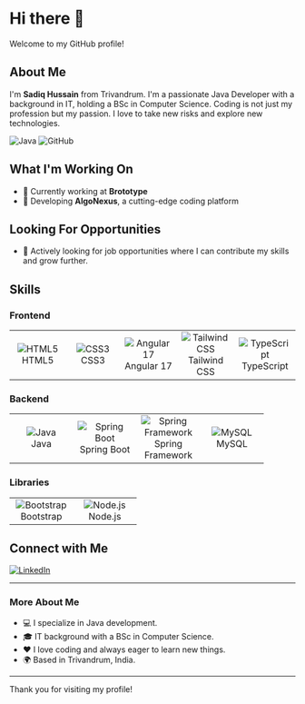 # Hi there 👋

Welcome to my GitHub profile!

## About Me

I'm **Sadiq Hussain** from Trivandrum. I'm a passionate Java Developer with a background in IT, holding a BSc in Computer Science. Coding is not just my profession but my passion. I love to take new risks and explore new technologies.

![Java](https://img.shields.io/badge/Java-ED8B00?style=for-the-badge&logo=java&logoColor=white)
![GitHub](https://img.shields.io/badge/GitHub-100000?style=for-the-badge&logo=github&logoColor=white)

## What I'm Working On

- 🔭 Currently working at **Brototype**
- 🌱 Developing **AlgoNexus**, a cutting-edge coding platform

## Looking For Opportunities

- 🤔 Actively looking for job opportunities where I can contribute my skills and grow further.

## Skills

### Frontend
<table>
  <tr>
    <td align="center" width="96">
      <img src="https://img.shields.io/badge/HTML5-E34F26?style=for-the-badge&logo=html5&logoColor=white" alt="HTML5" />
      <br>HTML5
    </td>
    <td align="center" width="96">
      <img src="https://img.shields.io/badge/CSS3-1572B6?style=for-the-badge&logo=css3&logoColor=white" alt="CSS3" />
      <br>CSS3
    </td>
    <td align="center" width="96">
      <img src="https://img.shields.io/badge/Angular-17-DD0031?style=for-the-badge&logo=angular&logoColor=white" alt="Angular 17" />
      <br>Angular 17
    </td>
    <td align="center" width="96">
      <img src="https://img.shields.io/badge/Tailwind_CSS-38B2AC?style=for-the-badge&logo=tailwind-css&logoColor=white" alt="Tailwind CSS" />
      <br>Tailwind CSS
    </td>
    <td align="center" width="96">
      <img src="https://img.shields.io/badge/TypeScript-007ACC?style=for-the-badge&logo=typescript&logoColor=white" alt="TypeScript" />
      <br>TypeScript
    </td>
  </tr>
</table>

### Backend
<table>
  <tr>
    <td align="center" width="96">
      <img src="https://img.shields.io/badge/Java-ED8B00?style=for-the-badge&logo=java&logoColor=white" alt="Java" />
      <br>Java
    </td>
    <td align="center" width="96">
      <img src="https://img.shields.io/badge/Spring_Boot-6DB33F?style=for-the-badge&logo=spring-boot&logoColor=white" alt="Spring Boot" />
      <br>Spring Boot
    </td>
    <td align="center" width="96">
      <img src="https://img.shields.io/badge/Spring_Framework-6DB33F?style=for-the-badge&logo=spring&logoColor=white" alt="Spring Framework" />
      <br>Spring Framework
    </td>
    <td align="center" width="96">
      <img src="https://img.shields.io/badge/MySQL-4479A1?style=for-the-badge&logo=mysql&logoColor=white" alt="MySQL" />
      <br>MySQL
    </td>
  </tr>
</table>

### Libraries
<table>
  <tr>
    <td align="center" width="96">
      <img src="https://img.shields.io/badge/Bootstrap-563D7C?style=for-the-badge&logo=bootstrap&logoColor=white" alt="Bootstrap" />
      <br>Bootstrap
    </td>
    <td align="center" width="96">
      <img src="https://img.shields.io/badge/Node.js-339933?style=for-the-badge&logo=nodedotjs&logoColor=white" alt="Node.js" />
      <br>Node.js
    </td>
  </tr>
</table>

## Connect with Me

[![LinkedIn](https://img.shields.io/badge/LinkedIn-0A66C2?style=for-the-badge&logo=linkedin&logoColor=white)](https://www.linkedin.com/in/sadiq-hussain-88376627a/)

---

### More About Me

- 💻 I specialize in Java development.
- 🎓 IT background with a BSc in Computer Science.
- ❤️ I love coding and always eager to learn new things.
- 🌍 Based in Trivandrum, India.

---

Thank you for visiting my profile!
